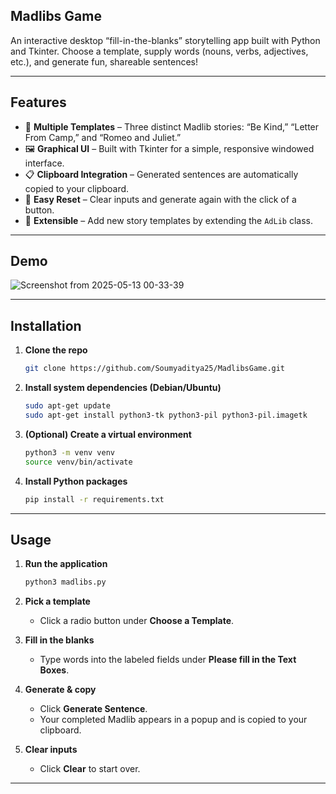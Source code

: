 ## Madlibs Game

An interactive desktop “fill-in-the-blanks” storytelling app built with Python and Tkinter. Choose a template, supply words (nouns, verbs, adjectives, etc.), and generate fun, shareable sentences!

---

## Features

* 🎲 **Multiple Templates** – Three distinct Madlib stories: “Be Kind,” “Letter From Camp,” and “Romeo and Juliet.”
* 🖼️ **Graphical UI** – Built with Tkinter for a simple, responsive windowed interface.
* 📋 **Clipboard Integration** – Generated sentences are automatically copied to your clipboard.
* 🔄 **Easy Reset** – Clear inputs and generate again with the click of a button.
* 🧩 **Extensible** – Add new story templates by extending the `AdLib` class.

---

## Demo

![Screenshot from 2025-05-13 00-33-39](https://github.com/user-attachments/assets/02e1658b-71f7-4bf1-8cb3-8b95ba4f0a80)

---

## Installation

1. **Clone the repo**

   ```bash
   git clone https://github.com/Soumyaditya25/MadlibsGame.git
   ```

2. **Install system dependencies (Debian/Ubuntu)**

   ```bash
   sudo apt-get update
   sudo apt-get install python3-tk python3-pil python3-pil.imagetk
   ```

3. **(Optional) Create a virtual environment**

   ```bash
   python3 -m venv venv
   source venv/bin/activate
   ```

4. **Install Python packages**

   ```bash
   pip install -r requirements.txt
   ```

---

## Usage

1. **Run the application**

   ```bash
   python3 madlibs.py
   ```

2. **Pick a template**

   * Click a radio button under **Choose a Template**.

3. **Fill in the blanks**

   * Type words into the labeled fields under **Please fill in the Text Boxes**.

4. **Generate & copy**

   * Click **Generate Sentence**.
   * Your completed Madlib appears in a popup and is copied to your clipboard.

5. **Clear inputs**

   * Click **Clear** to start over.

---

